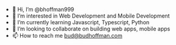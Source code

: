 - 👋 Hi, I’m @bhoffman999
- 👀 I’m interested in Web Development and Mobile Development
- 🌱 I’m currently learning Javascript, Typescript, Python
- 💞️ I’m looking to collaborate on building web apps, mobile apps
- 📫 How to reach me bud@budhoffman.com

<!---
bhoffman999/bhoffman999 is a ✨ special ✨ repository because its `README.md` (this file) appears on your GitHub profile.
You can click the Preview link to take a look at your changes.
--->
